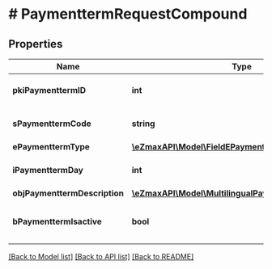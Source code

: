# # PaymenttermRequestCompound

## Properties

Name | Type | Description | Notes
------------ | ------------- | ------------- | -------------
**pkiPaymenttermID** | **int** | The unique ID of the Paymentterm | [optional]
**sPaymenttermCode** | **string** | The code of the Paymentterm |
**ePaymenttermType** | [**\eZmaxAPI\Model\FieldEPaymenttermType**](FieldEPaymenttermType.md) |  |
**iPaymenttermDay** | **int** | The day of the Paymentterm |
**objPaymenttermDescription** | [**\eZmaxAPI\Model\MultilingualPaymenttermDescription**](MultilingualPaymenttermDescription.md) |  |
**bPaymenttermIsactive** | **bool** | Whether the Paymentterm is active or not |

[[Back to Model list]](../../README.md#models) [[Back to API list]](../../README.md#endpoints) [[Back to README]](../../README.md)
